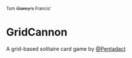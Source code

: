 <small>Tom ~~Clancy's~~ Francis'</small><br />

<h1>GridCannon</h1>

A grid-based solitaire card game by [@Pentadact](https://www.pentadact.com/2019-08-20-gridcannon-a-single-player-game-with-regular-playing-cards/)
